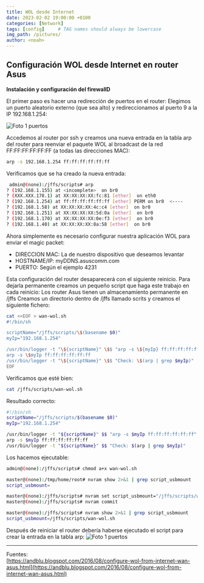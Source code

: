 ```yaml
---
title: WOL desde Internet
date: 2023-02-02 19:00:00 +0100
categories: [Network]
tags: [config]     # TAG names should always be lowercase
img_path: /pictures/
author: <noah>
---
```

## Configuración WOL desde Internet en router Asus

**Instalación y configuración del firewallD**

El primer paso es hacer una redirección de puertos en el router:
Elegimos un puerto aleatorio externo (que sea alto) y redireccionamos al puerto 9 a la IP 192.168.1.254:

![Foto 1 puertos](redirect-puertos.png)

Accedemos al router por ssh y creamos una nueva entrada en la tabla arp del router para reenviar el paquete WOL al broadcast de la red FF:FF:FF:FF:FF:FF (a todas las direcciones MAC):  

``` bash
arp -s 192.168.1.254 ff:ff:ff:ff:ff:ff
```
Verificamos que se ha creado la nueva entrada:
``` bash
 admin@(none):/jffs/scripts# arp
? (192.168.1.155) at <incomplete>  on br0
? (XXX.XXX.178.1) at XX:XX:XX:XX:fc:81 [ether]  on eth0
? (192.168.1.254) at ff:ff:ff:ff:ff:ff [ether] PERM on br0  <----
? (192.168.1.58) at XX:XX:XX:XX:4c:c4 [ether]  on br0
? (192.168.1.251) at XX:XX:XX:XX:5d:0a [ether]  on br0
? (192.168.1.170) at XX:XX:XX:XX:0e:f3 [ether]  on br0
? (192.168.1.40) at XX:XX:XX:XX:8a:58 [ether]  on br0
```

Ahora simplemente es necesario configurar nuestra aplicación WOL para enviar el magic packet:
- DIRECCION MAC: La de nuestro dispositivo que deseamos levantar
- HOSTNAME/IP: myDDNS.asuscomm.com
- PUERTO: Según el ejemplo 4231

Esta configuración del router desaparecerá con el siguiente reinicio. Para dejarla permanente creamos un pequeño script que haga este trabajo en cada reinicio:
Los router Asus tienen un almacenamiento permanente en /jffs
Creamos un directorio dentro de /jffs llamado scrits y creamos el siguiente fichero:

``` bash
cat <<EOF > wan-wol.sh
#!/bin/sh

scriptName="/jffs/scripts/\$(basename $0)"
myIp="192.168.1.254"

/usr/bin/logger -t "\${scriptName}" \$$ "arp -s \${myIp} ff:ff:ff:ff:ff:ff"
arp -s \$myIp ff:ff:ff:ff:ff:ff
/usr/bin/logger -t "\${scriptName}" \$$ "Check: \$(arp | grep $myIp)"
EOF
```
Verificamos que esté bien:
``` bash
cat /jffs/scripts/wan-wol.sh
```
Resultado correcto:
``` bash
#!/bin/sh
scriptName="/jffs/scripts/$(basename $0)"
myIp="192.168.1.254"

/usr/bin/logger -t "${scriptName}" $$ "arp -s $myIp ff:ff:ff:ff:ff:ff"
arp -s $myIp ff:ff:ff:ff:ff:ff
/usr/bin/logger -t "${scriptName}" $$ "Check: $(arp | grep $myIp)"
```
Los hacemos ejecutable:
``` bash
admin@(none):/jffs/scripts# chmod a+x wan-wol.sh
```

``` bash
master@(none):/tmp/home/root# nvram show 2>&1 | grep script_usbmount
script_usbmount=
```

``` bash
master@(none):/jffs/scripts# nvram set script_usbmount="/jffs/scripts/wan-wol.sh"
master@(none):/jffs/scripts# nvram commit
```

``` bash
master@(none):/jffs/scripts# nvram show 2>&1 | grep script_usbmount
script_usbmount=/jffs/scripts/wan-wol.sh
```
Después de reiniciar el router debería haberse ejecutado el script para crear la entrada en la tabla arp:
![Foto 1 puertos](/redirect-puertos-2.png)


***
Fuentes:  
[https://andblu.blogspot.com/2016/08/configure-wol-from-internet-wan-asus.html](https://andblu.blogspot.com/2016/08/configure-wol-from-internet-wan-asus.html)  

